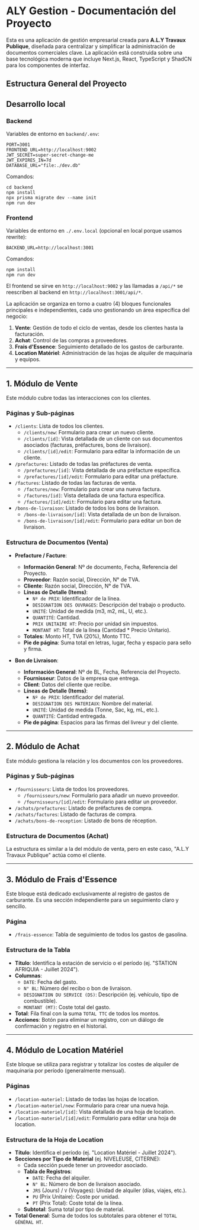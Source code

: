# ALY Gestion - Documentación del Proyecto

Esta es una aplicación de gestión empresarial creada para **A.L.Y Travaux Publique**, diseñada para centralizar y simplificar la administración de documentos comerciales clave. La aplicación está construida sobre una base tecnológica moderna que incluye Next.js, React, TypeScript y ShadCN para los componentes de interfaz.

## Estructura General del Proyecto
## Desarrollo local

### Backend

Variables de entorno en `backend/.env`:

```
PORT=3001
FRONTEND_URL=http://localhost:9002
JWT_SECRET=super-secret-change-me
JWT_EXPIRES_IN=7d
DATABASE_URL="file:./dev.db"
```

Comandos:

```
cd backend
npm install
npx prisma migrate dev --name init
npm run dev
```

### Frontend

Variables de entorno en `./.env.local` (opcional en local porque usamos rewrite):

```
BACKEND_URL=http://localhost:3001
```

Comandos:

```
npm install
npm run dev
```

El frontend se sirve en `http://localhost:9002` y las llamadas a `/api/*` se reescriben al backend en `http://localhost:3001/api/*`.

La aplicación se organiza en torno a cuatro (4) bloques funcionales principales e independientes, cada uno gestionando un área específica del negocio:

1.  **Vente**: Gestión de todo el ciclo de ventas, desde los clientes hasta la facturación.
2.  **Achat**: Control de las compras a proveedores.
3.  **Frais d'Essence**: Seguimiento detallado de los gastos de carburante.
4.  **Location Matériel**: Administración de las hojas de alquiler de maquinaria y equipos.

---

## 1. Módulo de Vente

Este módulo cubre todas las interacciones con los clientes.

### Páginas y Sub-páginas

-   `/clients`: Lista de todos los clientes.
    -   `/clients/new`: Formulario para crear un nuevo cliente.
    -   `/clients/[id]`: Vista detallada de un cliente con sus documentos asociados (facturas, préfactures, bons de livraison).
    -   `/clients/[id]/edit`: Formulario para editar la información de un cliente.
-   `/prefactures`: Listado de todas las préfactures de venta.
    -   `/prefactures/[id]`: Vista detallada de una préfacture específica.
    -   `/prefactures/[id]/edit`: Formulario para editar una préfacture.
-   `/factures`: Listado de todas las facturas de venta.
    -   `/factures/new`: Formulario para crear una nueva factura.
    -   `/factures/[id]`: Vista detallada de una factura específica.
    -   `/factures/[id]/edit`: Formulario para editar una factura.
-   `/bons-de-livraison`: Listado de todos los bons de livraison.
    -   `/bons-de-livraison/[id]`: Vista detallada de un bon de livraison.
    -   `/bons-de-livraison/[id]/edit`: Formulario para editar un bon de livraison.

### Estructura de Documentos (Venta)

-   **Prefacture / Facture**:
    -   **Información General**: Nº de documento, Fecha, Referencia del Proyecto.
    -   **Proveedor**: Razón social, Dirección, N° de TVA.
    -   **Cliente**: Razón social, Dirección, N° de TVA.
    -   **Líneas de Detalle (Items)**:
        -   `Nº de PRIX`: Identificador de la línea.
        -   `DESIGNATION DES OUVRAGES`: Descripción del trabajo o producto.
        -   `UNITÉ`: Unidad de medida (m3, m2, mL, U, etc.).
        -   `QUANTITÉ`: Cantidad.
        -   `PRIX UNITAIRE HT`: Precio por unidad sin impuestos.
        -   `MONTANT HT`: Total de la línea (Cantidad * Precio Unitario).
    -   **Totales**: Monto HT, TVA (20%), Monto TTC.
    -   **Pie de página**: Suma total en letras, lugar, fecha y espacio para sello y firma.

-   **Bon de Livraison**:
    -   **Información General**: Nº de BL, Fecha, Referencia del Proyecto.
    -   **Fournisseur**: Datos de la empresa que entrega.
    -   **Client**: Datos del cliente que recibe.
    -   **Líneas de Detalle (Items)**:
        -   `Nº de PRIX`: Identificador del material.
        -   `DESIGNATION DES MATERIAUX`: Nombre del material.
        -   `UNITÉ`: Unidad de medida (Tonne, Sac, kg, mL, etc.).
        -   `QUANTITÉ`: Cantidad entregada.
    -   **Pie de página**: Espacios para las firmas del livreur y del cliente.

---

## 2. Módulo de Achat

Este módulo gestiona la relación y los documentos con los proveedores.

### Páginas y Sub-páginas

-   `/fournisseurs`: Lista de todos los proveedores.
    -   `/fournisseurs/new`: Formulario para añadir un nuevo proveedor.
    -   `/fournisseurs/[id]/edit`: Formulario para editar un proveedor.
-   `/achats/prefactures`: Listado de préfactures de compra.
-   `/achats/factures`: Listado de facturas de compra.
-   `/achats/bons-de-reception`: Listado de bons de réception.

### Estructura de Documentos (Achat)

La estructura es similar a la del módulo de venta, pero en este caso, "A.L.Y Travaux Publique" actúa como el cliente.

---

## 3. Módulo de Frais d'Essence

Este bloque está dedicado exclusivamente al registro de gastos de carburante. Es una sección independiente para un seguimiento claro y sencillo.

### Página

-   `/frais-essence`: Tabla de seguimiento de todos los gastos de gasolina.

### Estructura de la Tabla

-   **Título**: Identifica la estación de servicio o el período (ej. "STATION AFRIQUIA - Juillet 2024").
-   **Columnas**:
    -   `DATE`: Fecha del gasto.
    -   `N° BL`: Número del recibo o bon de livraison.
    -   `DESIGNATION DU SERVICE (DS)`: Descripción (ej. vehículo, tipo de combustible).
    -   `MONTANT (MT)`: Coste total del gasto.
-   **Total**: Fila final con la suma `TOTAL TTC` de todos los montos.
-   **Acciones**: Botón para eliminar un registro, con un diálogo de confirmación y registro en el historial.

---

## 4. Módulo de Location Matériel

Este bloque se utiliza para registrar y totalizar los costes de alquiler de maquinaria por período (generalmente mensual).

### Páginas

-   `/location-materiel`: Listado de todas las hojas de location.
-   `/location-materiel/new`: Formulario para crear una nueva hoja.
-   `/location-materiel/[id]`: Vista detallada de una hoja de location.
-   `/location-materiel/[id]/edit`: Formulario para editar una hoja de location.

### Estructura de la Hoja de Location

-   **Título**: Identifica el período (ej. "Location Matériel - Juillet 2024").
-   **Secciones por Tipo de Material** (ej. NIVELEUSE, CITERNE):
    -   Cada sección puede tener un proveedor asociado.
    -   **Tabla de Registros**:
        -   `DATE`: Fecha del alquiler.
        -   `N° BL`: Número de bon de livraison asociado.
        -   `JRS` (Jours) / `V` (Voyages): Unidad de alquiler (días, viajes, etc.).
        -   `PU` (Prix Unitaire): Coste por unidad.
        -   `PT` (Prix Total): Coste total de la línea.
    -   **Subtotal**: Suma total por tipo de material.
-   **Total General**: Suma de todos los subtotales para obtener el `TOTAL GÉNÉRAL HT`.
